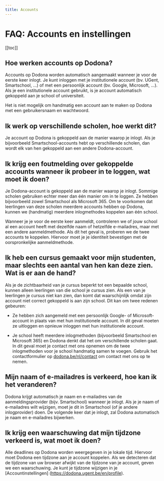 ```yaml
---
title: Accounts
---
```


# FAQ: Accounts en instellingen

[[toc]]

## Hoe werken accounts op Dodona?

Accounts op Dodona worden automatisch aangemaakt wanneer je voor de eerste keer inlogt. Je kunt inloggen met je institutionele account (bv. UGent, Smartschool, ...) of met een persoonlijk account (bv. Google, Microsoft, ...). Als je een institutionele account gebruikt, is je account automatisch gekoppeld aan je school of universiteit.

Het is niet mogelijk om handmatig een account aan te maken op Dodona met een gebruikersnaam en wachtwoord.

## Ik werk op verschillende scholen, hoe werkt dit?

Je account op Dodona is gekoppeld aan de manier waarop je inlogt. Als je bijvoorbeeld Smartschool-accounts hebt op verschillende scholen, dan wordt elk van hen gekoppeld aan een andere Dodona-account.

## Ik krijg een foutmelding over gekoppelde accounts wanneer ik probeer in te loggen, wat moet ik doen?

Je Dodona-account is gekoppeld aan de manier waarop je inlogt. Sommige scholen gebruiken echter meer dan één manier om in te loggen. Ze hebben bijvoorbeeld zowel Smartschool als Microsoft 365. Om te voorkomen dat leerlingen van deze scholen meerdere accounts hebben op Dodona, kunnen we (handmatig) meerdere inlogmethodes koppelen aan één school.

Wanneer je je voor de eerste keer aanmeldt, controleren we of jouw school al een account heeft met dezelfde naam of hetzelfde e-mailadres, maar met een andere aanmeldmethode. Als dit het geval is, proberen we de twee accounts te koppelen. Hiervoor moet je je identiteit bevestigen met de oorspronkelijke aanmeldmethode.

## Ik heb een cursus gemaakt voor mijn studenten, maar slechts een aantal van hen kan deze zien. Wat is er aan de hand?

Als je de zichtbaarheid van je cursus beperkt tot een bepaalde school, kunnen alleen leerlingen van die school je cursus zien. Als een van je leerlingen je cursus niet kan zien, dan komt dat waarschijnlijk omdat zijn account niet correct gekoppeld is aan zijn school. Dit kan om twee redenen gebeuren:

- Ze hebben zich aangemeld met een persoonlijk Google- of Microsoft-account in plaats van met hun institutionele account. In dit geval moeten ze uitloggen en opnieuw inloggen met hun institutionele account.

- Je school heeft meerdere inlogmethoden (bijvoorbeeld Smartschool en Microsoft 365) en Dodona denkt dat het om verschillende scholen gaat. In dit geval moet je contact met ons opnemen om de twee inlogmethoden voor je school handmatig samen te voegen. Gebruik het contactformulier op [dodona.be/nl/contact](https://dodona.be/en/contact) om contact met ons op te nemen.

## Mijn naam of e-mailadres is verkeerd, hoe kan ik het veranderen?

Dodona krijgt automatisch je naam en e-mailadres van de aanmeldingsprovider (bijv. Smartschool) wanneer je inlogt. Als je je naam of e-mailadres wilt wijzigen, moet je dit in Smartschool (of je andere inlogprovider) doen. De volgende keer dat je inlogt, zal Dodona automatisch je naam en e-mailadres bijwerken.

## Ik krijg een waarschuwing dat mijn tijdzone verkeerd is, wat moet ik doen?

Alle deadlines op Dodona worden weergegeven in je lokale tijd. Hiervoor moet Dodona een tijdzone aan je account koppelen. Als we detecteren dat de tijdzone van uw browser afwijkt van de tijdzone van je account, geven we een waarschuwing. Je kunt je tijdzone wijzigen in je [Accountinstellingen] (https://dodona.ugent.be/en/profile).
